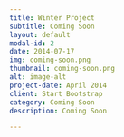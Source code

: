 ```yaml
---
title: Winter Project
subtitle: Coming Soon
layout: default
modal-id: 2
date: 2014-07-17
img: coming-soon.png
thumbnail: coming-soon.png
alt: image-alt
project-date: April 2014
client: Start Bootstrap
category: Coming Soon
description: Coming Soon

---
```

